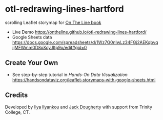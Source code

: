 # otl-redrawing-lines-hartford
scrolling Leaflet storymap for [On The Line book](http://ontheline.trincoll.edu)

- Live Demo https://ontheline.github.io/otl-redrawing-lines-hartford/
- Google Sheets data https://docs.google.com/spreadsheets/d/1Wz7G0nIwLz34FGj2AEKqbvqijMFWmm0D8oXcyJltp9o/edit#gid=0

## Create Your Own
- See step-by-step tutorial in *Hands-On Data Visualization* https://handsondataviz.org/leaflet-storymaps-with-google-sheets.html

## Credits
Developed by [Ilya Ilyankou](https://github.com/ilyankou) and [Jack Dougherty](https://github.com/jackdougherty) with support from Trinity College, CT.
